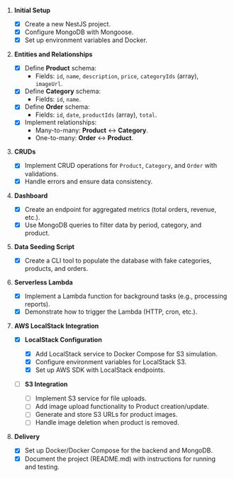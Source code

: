 1. **Initial Setup**

   - [x] Create a new NestJS project.
   - [x] Configure MongoDB with Mongoose.
   - [x] Set up environment variables and Docker.

2. **Entities and Relationships**

   - [x] Define **Product** schema:
     - Fields: `id`, `name`, `description`, `price`, `categoryIds` (array), `imageUrl`.
   - [x] Define **Category** schema:
     - Fields: `id`, `name`.
   - [x] Define **Order** schema:
     - Fields: `id`, `date`, `productIds` (array), `total`.
   - [x] Implement relationships:
     - Many-to-many: **Product** ↔ **Category**.
     - One-to-many: **Order** ↔ **Product**.

3. **CRUDs**

   - [x] Implement CRUD operations for `Product`, `Category`, and `Order` with validations.
   - [x] Handle errors and ensure data consistency.

4. **Dashboard**

   - [x] Create an endpoint for aggregated metrics (total orders, revenue, etc.).
   - [x] Use MongoDB queries to filter data by period, category, and product.

5. **Data Seeding Script**

   - [x] Create a CLI tool to populate the database with fake categories, products, and orders.

6. **Serverless Lambda**

   - [x] Implement a Lambda function for background tasks (e.g., processing reports).
   - [x] Demonstrate how to trigger the Lambda (HTTP, cron, etc.).

7. **AWS LocalStack Integration**

   - [x] **LocalStack Configuration**

     - [x] Add LocalStack service to Docker Compose for S3 simulation.
     - [x] Configure environment variables for LocalStack S3.
     - [x] Set up AWS SDK with LocalStack endpoints.

   - [ ] **S3 Integration**
     - [ ] Implement S3 service for file uploads.
     - [ ] Add image upload functionality to Product creation/update.
     - [ ] Generate and store S3 URLs for product images.
     - [ ] Handle image deletion when product is removed.

8. **Delivery**
   - [x] Set up Docker/Docker Compose for the backend and MongoDB.
   - [x] Document the project (README.md) with instructions for running and testing.
